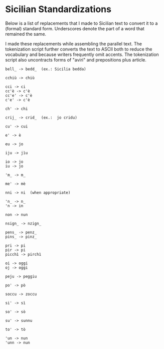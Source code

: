 # Sicilian Standardizations

Below is a list of replacements that I made to Sicilian text to convert it to a (formal) standard form.  Underscores denote the part of a word that remained the same.

I made these replacements while assembling the parallel text.  The tokenization script further converts the text to ASCII both to reduce the vocabulary and because writers frequently omit accents.  The tokenization script also uncontracts forms of "aviri" and prepositions plus article.

```
bell_ -> bedd_  (ex.: Sicilia bedda)

cchiù -> chiù

cci -> ci
cc'è -> c'è
cc'e' -> c'è
c'e' -> c'è

ch' -> chi

crij_ -> crid_  (ex.:  jo cridu)

cu' -> cui

e' -> è

eu -> jo

iju -> jìu

io -> jo
iu -> jo

'm_ -> m_

me' -> mè

nni -> ni  (when appropriate)

'n_ -> n_
'n -> in

non -> nun

nsign_ -> nzign_

pens_ -> penz_
pins_ -> pinz_

pri -> pi
pir -> pi
picchì -> pirchì

oi -> oggi
oj -> oggi

peju -> peggiu

po' -> pò

soccu -> zoccu

si' -> sì

so' -> sò

su' -> sunnu

to' -> tò

'un -> nun
'unn -> nun
```
